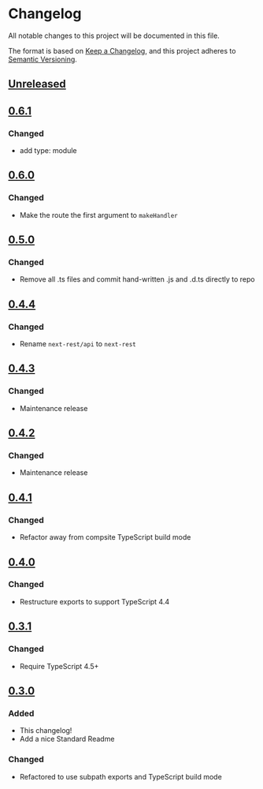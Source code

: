 # Changelog

All notable changes to this project will be documented in this file.

The format is based on [Keep a Changelog](https://keepachangelog.com/en/1.0.0/), and this project adheres to [Semantic Versioning](https://semver.org/spec/v2.0.0.html).

## [Unreleased]

## [0.6.1]

### Changed

- add type: module

## [0.6.0]

### Changed

- Make the route the first argument to `makeHandler`

## [0.5.0]

### Changed

- Remove all .ts files and commit hand-written .js and .d.ts directly to repo

## [0.4.4]

### Changed

- Rename `next-rest/api` to `next-rest`

## [0.4.3]

### Changed

- Maintenance release

## [0.4.2]

### Changed

- Maintenance release

## [0.4.1]

### Changed

- Refactor away from compsite TypeScript build mode

## [0.4.0]

### Changed

- Restructure exports to support TypeScript 4.4

## [0.3.1]

### Changed

- Require TypeScript 4.5+

## [0.3.0]

### Added

- This changelog!
- Add a nice Standard Readme

### Changed

- Refactored to use subpath exports and TypeScript build mode

[unreleased]: https://github.com/joeltg/next-rest/compare/v0.6.1...HEAD
[0.6.1]: https://github.com/joeltg/next-rest/compare/v0.6.1
[0.6.0]: https://github.com/joeltg/next-rest/compare/v0.6.0
[0.5.0]: https://github.com/joeltg/next-rest/compare/v0.5.0
[0.4.4]: https://github.com/joeltg/next-rest/compare/v0.4.4
[0.4.3]: https://github.com/joeltg/next-rest/compare/v0.4.3
[0.4.2]: https://github.com/joeltg/next-rest/compare/v0.4.2
[0.4.1]: https://github.com/joeltg/next-rest/compare/v0.4.1
[0.4.0]: https://github.com/joeltg/next-rest/compare/v0.4.0
[0.3.1]: https://github.com/joeltg/next-rest/compare/v0.3.1
[0.3.0]: https://github.com/joeltg/next-rest/compare/v0.3.0
